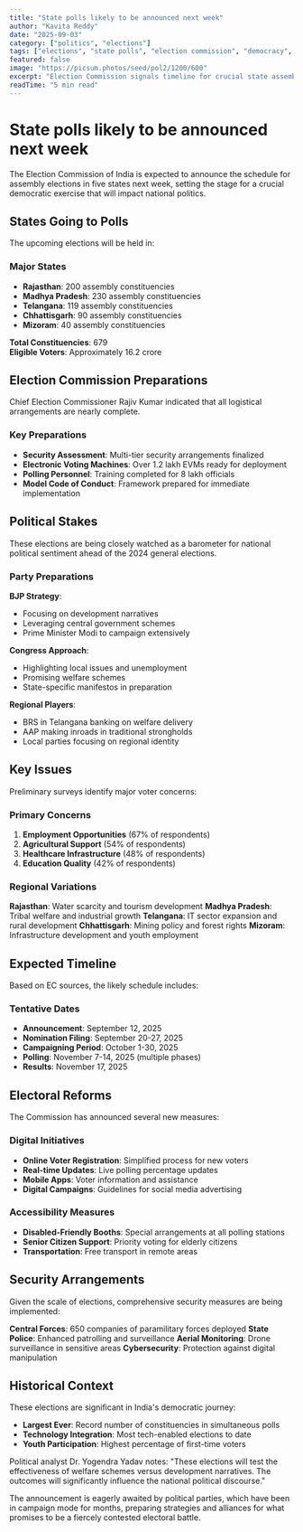 ```yaml
---
title: "State polls likely to be announced next week"
author: "Kavita Reddy"
date: "2025-09-03"
category: ["politics", "elections"]
tags: ["elections", "state polls", "election commission", "democracy", "voting"]
featured: false
image: "https://picsum.photos/seed/pol2/1200/600"
excerpt: "Election Commission signals timeline for crucial state assembly elections across multiple states."
readTime: "5 min read"
---
```


# State polls likely to be announced next week

The Election Commission of India is expected to announce the schedule for assembly elections in five states next week, setting the stage for a crucial democratic exercise that will impact national politics.

## States Going to Polls

The upcoming elections will be held in:

### Major States
- **Rajasthan**: 200 assembly constituencies
- **Madhya Pradesh**: 230 assembly constituencies  
- **Telangana**: 119 assembly constituencies
- **Chhattisgarh**: 90 assembly constituencies
- **Mizoram**: 40 assembly constituencies

**Total Constituencies**: 679  
**Eligible Voters**: Approximately 16.2 crore

## Election Commission Preparations

Chief Election Commissioner Rajiv Kumar indicated that all logistical arrangements are nearly complete.

### Key Preparations
- **Security Assessment**: Multi-tier security arrangements finalized
- **Electronic Voting Machines**: Over 1.2 lakh EVMs ready for deployment
- **Polling Personnel**: Training completed for 8 lakh officials
- **Model Code of Conduct**: Framework prepared for immediate implementation

## Political Stakes

These elections are being closely watched as a barometer for national political sentiment ahead of the 2024 general elections.

### Party Preparations

**BJP Strategy**:
- Focusing on development narratives
- Leveraging central government schemes
- Prime Minister Modi to campaign extensively

**Congress Approach**:
- Highlighting local issues and unemployment
- Promising welfare schemes
- State-specific manifestos in preparation

**Regional Players**:
- BRS in Telangana banking on welfare delivery
- AAP making inroads in traditional strongholds
- Local parties focusing on regional identity

## Key Issues

Preliminary surveys identify major voter concerns:

### Primary Concerns
1. **Employment Opportunities** (67% of respondents)
2. **Agricultural Support** (54% of respondents)
3. **Healthcare Infrastructure** (48% of respondents)
4. **Education Quality** (42% of respondents)

### Regional Variations

**Rajasthan**: Water scarcity and tourism development
**Madhya Pradesh**: Tribal welfare and industrial growth
**Telangana**: IT sector expansion and rural development
**Chhattisgarh**: Mining policy and forest rights
**Mizoram**: Infrastructure development and youth employment

## Expected Timeline

Based on EC sources, the likely schedule includes:

### Tentative Dates
- **Announcement**: September 12, 2025
- **Nomination Filing**: September 20-27, 2025  
- **Campaigning Period**: October 1-30, 2025
- **Polling**: November 7-14, 2025 (multiple phases)
- **Results**: November 17, 2025

## Electoral Reforms

The Commission has announced several new measures:

### Digital Initiatives
- **Online Voter Registration**: Simplified process for new voters
- **Real-time Updates**: Live polling percentage updates
- **Mobile Apps**: Voter information and assistance
- **Digital Campaigns**: Guidelines for social media advertising

### Accessibility Measures  
- **Disabled-Friendly Booths**: Special arrangements at all polling stations
- **Senior Citizen Support**: Priority voting for elderly citizens
- **Transportation**: Free transport in remote areas

## Security Arrangements

Given the scale of elections, comprehensive security measures are being implemented:

**Central Forces**: 650 companies of paramilitary forces deployed
**State Police**: Enhanced patrolling and surveillance
**Aerial Monitoring**: Drone surveillance in sensitive areas
**Cybersecurity**: Protection against digital manipulation

## Historical Context

These elections are significant in India's democratic journey:
- **Largest Ever**: Record number of constituencies in simultaneous polls
- **Technology Integration**: Most tech-enabled elections to date
- **Youth Participation**: Highest percentage of first-time voters

Political analyst Dr. Yogendra Yadav notes: "These elections will test the effectiveness of welfare schemes versus development narratives. The outcomes will significantly influence the national political discourse."

The announcement is eagerly awaited by political parties, which have been in campaign mode for months, preparing strategies and alliances for what promises to be a fiercely contested electoral battle.
